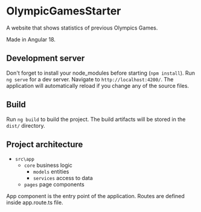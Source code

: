 # OlympicGamesStarter

A website that shows statistics of previous Olympics Games.

Made in Angular 18.

## Development server

Don't forget to install your node_modules before starting (`npm install`).
Run `ng serve` for a dev server. Navigate to `http://localhost:4200/`. The application will automatically reload if you change any of the source files.

## Build

Run `ng build` to build the project. The build artifacts will be stored in the `dist/` directory.

## Project architecture

- `src\app`
  - `core` business logic
    - `models` entities
    - `services` access to data
  - `pages` page components

App component is the entry point of the application. Routes are defined inside app.route.ts file.
